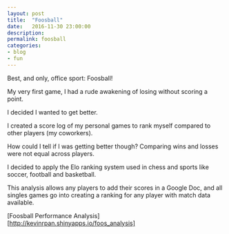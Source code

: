 ```yaml
---
layout: post
title:  "Foosball"
date:   2016-11-30 23:00:00
description: 
permalink: foosball
categories:
- blog
- fun
---
```


Best, and only, office sport: Foosball! 

My very first game, I had a rude awakening of losing without scoring a point. 

I decided I wanted to get better.

I created a score log of my personal games to rank myself compared to other players (my coworkers).

How could I tell if I was getting better though? Comparing wins and losses were not equal across players. 

I decided to apply the Elo ranking system used in chess and sports like soccer, football and basketball. 

This analysis allows any players to add their scores in a Google Doc, and all singles games go into creating a ranking for any player with match data available.

[Foosball Performance Analysis][http://kevinrpan.shinyapps.io/foos_analysis]


